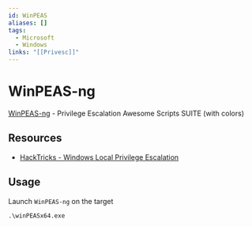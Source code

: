 ```yaml
---
id: WinPEAS
aliases: []
tags:
  - Microsoft
  - Windows
links: "[[Privesc]]"
---
```


# WinPEAS-ng

[WinPEAS-ng](https://github.com/peass-ng/PEASS-ng) -
Privilege Escalation Awesome Scripts SUITE (with colors)

## Resources

- [HackTricks - Windows Local Privilege Escalation](https://book.hacktricks.wiki/en/windows-hardening/windows-local-privilege-escalation/index.html?highlight=winpeas#best-tool-to-look-for-windows-local-privilege-escalation-vectors----winpeas)

## Usage

Launch `WinPEAS-ng` on the target
```
.\winPEASx64.exe
```
